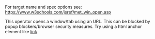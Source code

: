 For target name and spec options see: https://www.w3schools.com/jsref/met_win_open.asp

This operator opens a window/tab using an URL. This can be blocked by popup blockers/browser security measures.
Try using a html anchor element like <a href="url">link</a>
